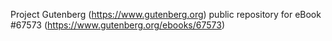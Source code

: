 Project Gutenberg (https://www.gutenberg.org) public repository for
eBook #67573 (https://www.gutenberg.org/ebooks/67573)
